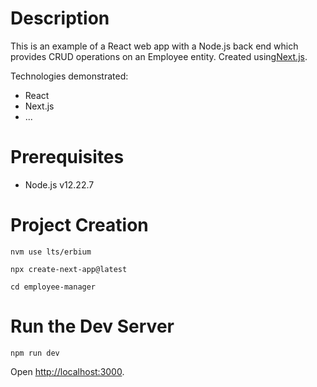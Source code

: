 # Description
This is an example of a React web app with a Node.js back end which provides CRUD operations on an Employee entity.
Created using[Next.js](https://nextjs.org/).

Technologies demonstrated:
* React
* Next.js
* ...

# Prerequisites
* Node.js v12.22.7 

# Project Creation
```
nvm use lts/erbium

npx create-next-app@latest

cd employee-manager
```

# Run the Dev Server
```
npm run dev
```
Open [http://localhost:3000](http://localhost:3000).
